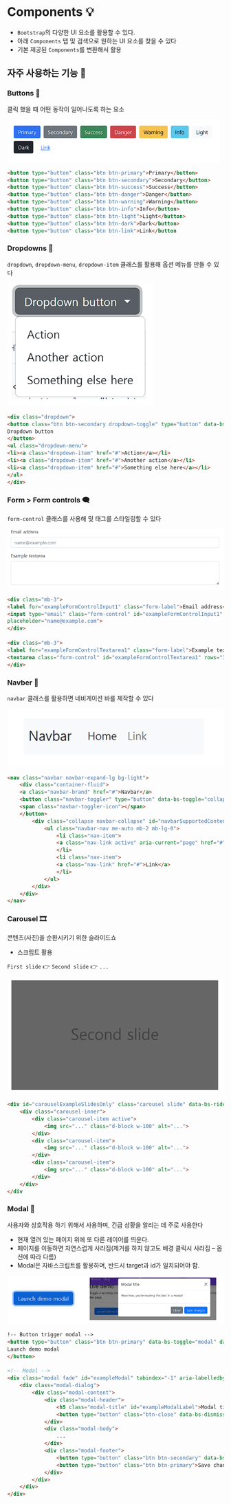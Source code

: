# Components 💡

- `Bootstrap`의 다양한 UI 요소를 활용할 수 있다.
- 아래 `Components` 탭 및 검색으로 원하는 UI 요소를 찾을 수 있다
- 기본 제공된 `Components`를 변환해서 활용



## 자주 사용하는 기능 🔨




### Buttons 🔘

클릭 했을 때 어떤 동작이 일어나도록 하는 요소

![image-20220906161425663](bootstrap_components.assets/image-20220906161425663.png)

```html
<button type="button" class="btn btn-primary">Primary</button>
<button type="button" class="btn btn-secondary">Secondary</button>
<button type="button" class="btn btn-success">Success</button>
<button type="button" class="btn btn-danger">Danger</button>
<button type="button" class="btn btn-warning">Warning</button>
<button type="button" class="btn btn-info">Info</button>
<button type="button" class="btn btn-light">Light</button>
<button type="button" class="btn btn-dark">Dark</button>
<button type="button" class="btn btn-link">Link</button
```



### Dropdowns 📜

`dropdown`, `dropdown-menu`, `dropdown-item` 클래스를 활용해 옵션 메뉴를 만들 수 있다

![image-20220906161513635](bootstrap_components.assets/image-20220906161513635.png)

```html
<div class="dropdown">
<button class="btn btn-secondary dropdown-toggle" type="button" data-bs-toggle="dropdown" ariaexpanded="false">
Dropdown button
</button>
<ul class="dropdown-menu">
<li><a class="dropdown-item" href="#">Action</a></li>
<li><a class="dropdown-item" href="#">Another action</a></li>
<li><a class="dropdown-item" href="#">Something else here</a></li>
</ul>
</div>
```



### Form > Form controls 🗨

`form-control` 클래스를 사용해  및  태그를 스타일링할 수 있다

![image-20220906161613582](bootstrap_components.assets/image-20220906161613582.png)

```html
<div class="mb-3">
<label for="exampleFormControlInput1" class="form-label">Email address</label>
<input type="email" class="form-control" id="exampleFormControlInput1"
placeholder="name@example.com">
</div>

<div class="mb-3">
<label for="exampleFormControlTextarea1" class="form-label">Example textarea</label>
<textarea class="form-control" id="exampleFormControlTextarea1" rows="3"></textarea>
</div>
```



### Navber 🔎

`navbar` 클래스를 활용하면 네비게이션 바를 제작할 수 있다

![image-20220906161716219](bootstrap_components.assets/image-20220906161716219.png)

```html
<nav class="navbar navbar-expand-lg bg-light">
	<div class="container-fluid">
	<a class="navbar-brand" href="#">Navbar</a>
	<button class="navbar-toggler" type="button" data-bs-toggle="collapse" data-bs-target="#navbarSupportedContent" aria-controls="navbarSupportedContent" aria-expanded="false" aria-label="Toggle navigation">
	<span class="navbar-toggler-icon"></span>
	</button>
		<div class="collapse navbar-collapse" id="navbarSupportedContent">
			<ul class="navbar-nav me-auto mb-2 mb-lg-0">
                <li class="nav-item">
                <a class="nav-link active" aria-current="page" href="#">Home</a>
                </li>
                <li class="nav-item">
                <a class="nav-link" href="#">Link</a>
				</li>
			</ul>
        </div>
	</div>
</nav>
```



### Carousel 🎞

콘텐츠(사진)을 순환시키기 위한 슬라이드쇼

- 스크립트 활용

`First slide` 👉 `Second slide` 👉 `...`  

![image-20220906161848147](bootstrap_components.assets/image-20220906161848147.png)

```html
<div id="carouselExampleSlidesOnly" class="carousel slide" data-bs-ride="carousel">
    <div class="carousel-inner">
        <div class="carousel-item active">
            <img src="..." class="d-block w-100" alt="...">
        </div>
        <div class="carousel-item">
            <img src="..." class="d-block w-100" alt="...">
        </div>
        <div class="carousel-item">
            <img src="..." class="d-block w-100" alt="...">
        </div>
    </div>
</div
```



### Modal 🚧

사용자와 상호작용 하기 위해서 사용하며, 긴급 상황을 알리는 데 주로 사용한다

- 현재 열려 있는 페이지 위에 또 다른 레이어를 띄운다.
- 페이지를 이동하면 자연스럽게 사라짐(제거를 하지 않고도 배경 클릭시 사라짐 – 옵션에 따라 다름)
- Modal은 자바스크립트를 활용하며, 반드시 target과 id가 일치되어야 함.

![image-20220906162130551](bootstrap_components.assets/image-20220906162130551.png)

```html
!-- Button trigger modal -->
<button type="button" class="btn btn-primary" data-bs-toggle="modal" data-bs-target="#exampleModal">
Launch demo modal
</button>

<!-- Modal -->
<div class="modal fade" id="exampleModal" tabindex="-1" aria-labelledby="exampleModalLabel" aria-hidden="true">
    <div class="modal-dialog">
        <div class="modal-content">
            <div class="modal-header">
            	<h5 class="modal-title" id="exampleModalLabel">Modal title</h5>
            	<button type="button" class="btn-close" data-bs-dismiss="modal" aria-label="Close"></button>
            </div>
            <div class="modal-body">
	            ...
            </div>
            <div class="modal-footer">
                <button type="button" class="btn btn-secondary" data-bs-dismiss="modal">Close</button>
                <button type="button" class="btn btn-primary">Save changes</button>
            </div>
        </div>
    </div>
</div>
```

